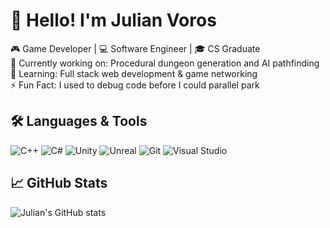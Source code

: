 # 👋 Hello! I'm Julian Voros

🎮 Game Developer | 💻 Software Engineer | 🎓 CS Graduate  
🔭 Currently working on: Procedural dungeon generation and AI pathfinding  
🌱 Learning: Full stack web development & game networking  
⚡ Fun Fact: I used to debug code before I could parallel park

## 🛠️ Languages & Tools
![C++](https://img.shields.io/badge/-C++-00599C?style=flat&logo=c%2b%2b)
![C#](https://img.shields.io/badge/-C%23-239120?style=flat&logo=c-sharp)
![Unity](https://img.shields.io/badge/-Unity-000?style=flat&logo=unity)
![Unreal](https://img.shields.io/badge/-Unreal%20Engine-0E1128?style=flat&logo=unreal-engine)
![Git](https://img.shields.io/badge/-Git-F05032?style=flat&logo=git)
![Visual Studio](https://img.shields.io/badge/-Visual%20Studio-5C2D91?style=flat&logo=visual-studio)

## 📈 GitHub Stats
![Julian's GitHub stats](https://github-readme-stats.vercel.app/api?username=JulianVoros&show_icons=true&theme=tokyonight)
<!--
**JuVoros/JuVoros** is a ✨ _special_ ✨ repository because its `README.md` (this file) appears on your GitHub profile.

Here are some ideas to get you started:

- 🔭 I’m currently working on ...
- 🌱 I’m currently learning ...
- 👯 I’m looking to collaborate on ...
- 🤔 I’m looking for help with ...
- 💬 Ask me about ...
- 📫 How to reach me: ...
- 😄 Pronouns: ...
- ⚡ Fun fact: ...
-->
